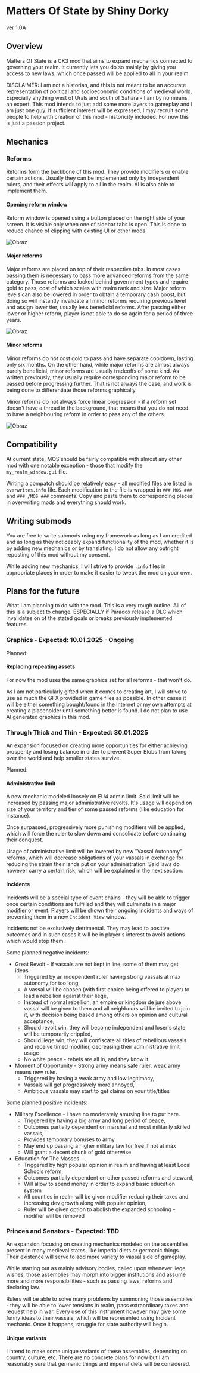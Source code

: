 # Matters Of State by Shiny Dorky
 ver 1.0A
## Overview

Matters Of State is a CK3 mod that aims to expand mechanics connected to governing your realm. 
It currently lets you do so mainly by giving you access to new laws, which once passed will be applied 
to all in your realm.

DISCLAIMER: I am not a historian, and this is not meant to be an accurate representation of political and
socioeconomic conditions of medieval world. Especially anything west of Urals and south of Sahara - I am by no 
means an expert.
This mod intends to just add some more layers to gameplay and I am just one guy. 
If sufficient interest will be expressed, I may recruit some people to help with creation
of this mod - historicity included. For now this is just a passion project.

## Mechanics

### Reforms

Reforms form the backbone of this mod. They provide modifiers or enable certain actions. Usually they can
be implemented only by independent rulers, and their effects will apply to all in the realm. AI is also
able to implement them.
#### Opening reform window
Reform window is opened using a button placed on the right side of your screen. It is visible 
only when one of sidebar tabs is open. This is done to reduce chance of clipping with existing UI or
other mods.

![Obraz ](screenshots/closed_reform_window.jpg?raw=true "Title")

#### Major reforms
Major reforms are placed on top of their respective tabs. In most cases passing them is necessary
to pass more advanced reforms from the same category. Those reforms are locked behind government types
and require gold to pass, cost of which scales with realm rank and size. Major reform levels can also be
lowered in order to obtain a temporary cash boost, but doing so will instantly invalidate all minor reforms
requiring previous level and assign lower tier, usually less beneficial reforms. After passing either
lower or higher reform, player is not able to do so again for a period of three years.

![Obraz ](screenshots/block_reform_tribal.jpg?raw=true "Title")

#### Minor reforms
Minor reforms do not cost gold to pass and have separate cooldown, lasting only six months. On the other
hand, while major reforms are almost always purely beneficial, minor reforms are usually tradeoffs of some
kind. As written previously, they usually require corresponding major reform to be passed before progressing
further. That is not always the case, and work is being done to differentiate those reforms graphically.

Minor reforms do not always force linear progression - if a reform set doesn't have a thread in the 
background, that means that you do not need to have a neighbouring reform in order to pass any of the others.

![Obraz ](screenshots/reforms_view_econ.jpg?raw=true "Title")

## Compatibility

At current state, MOS should be fairly compatible with almost any other mod with 
one notable exception - those that modify the `my_realm_window.gui` file. 

Writing a compatch should be relatively easy - all modified files are listed in `overwrites.info` file.
Each modification to the file is wrapped in `### MOS ###` and `### /MOS ###` comments. Copy and paste them
to corresponding places in overwriting mods and everything should work.

## Writing submods

You are free to write submods using my framework as long as I am credited and as long as they noticeably
expand functionality of the mod, whether it is by adding new mechanics or by translating. I do not allow any 
outright reposting of this mod without my consent.

While adding new mechanics, I will strive to provide `.info` files in appropriate places in order to
make it easier to tweak the mod on your own.

## Plans for the future
What I am planning to do with the mod. This is a very rough outline. All of this is a subject to change. ESPECIALLY if
Paradox release a DLC which invalidates on of the stated goals or breaks previously implemented features.

### Graphics - Expected: 10.01.2025 - Ongoing
Planned:

#### Replacing repeating assets
For now the mod uses the same graphics set for all reforms - that won't do.

As I am not particularly gifted when it comes to creating art, I will strive to use as much the GFX provided
in game files as possible. In other cases it will be either something bought/found in the internet or my 
own attempts at creating a placeholder until something better is found. I do not plan to use AI 
generated graphics in this mod.

### Through Thick and Thin - Expected: 30.01.2025
An expansion focused on creating more opportunities for either achieving prosperity and losing balance in order
to prevent Super Blobs from taking over the world and help smaller states survive.

Planned:

#### Administrative limit
A new mechanic modeled loosely on EU4 admin limit. Said limit will be increased by passing major administrative revolts.
It's usage will depend on size of your territory and tier of some passed reforms (like education for instance).

Once surpassed, progressively more punishing modifiers will be applied, which will force the ruler to slow down
and consolidate before continuing their conquest.

Usage of administrative limit will be lowered by new "Vassal Autonomy" reforms, which will decrease obligations of your
vassals in exchange for reducing the strain their lands put on your administration. Said laws do however carry a 
certain risk, which will be explained in the next section:

#### Incidents
Incidents will be a special type of event chains - they will be able to trigger once certain conditions are
fulfilled and they will culminate in a major modifier or event. Players will be shown their ongoing incidents
and ways of preventing them in a new `Incident View` window.

Incidents not be exclusively detrimental. They may lead to positive outcomes and in such cases it will be in player's
interest to avoid actions which would stop them.

Some planned negative incidents:
- Great Revolt - If vassals are not kept in line, some of them may get ideas.
  - Triggered by an independent ruler having strong vassals at max autonomy for too long,
  - A vassal will be chosen (with first choice being offered to player) to lead a rebellion against their liege,
  - Instead of normal rebellion, an empire or kingdom de jure above vassal will be given to them and all neighbours
  will be invited to join it, with decision being based among others on opinion and cultural acceptance,
  - Should revolt win, they will become independent and loser's state will be temporarily crippled,
  - Should liege win, they will confiscate all titles of rebellious vassals and receive timed modifier,
  decreasing their administrative limit usage
  - No white peace - rebels are all in, and they know it.
- Moment of Opportunity - Strong army means safe ruler, weak army means new ruler.
  - Triggered by having a weak army and low legitimacy,
  - Vassals will get progressively more annoyed,
  - Ambitious vassals may start to get claims on your title/titles

Some planned positive incidents:
- Military Excellence - I have no moderately amusing line to put here.
    - Triggered by having a big army and long period of peace,
    - Outcomes partially dependent on marshal and most militarily skilled vassals,
    - Provides temporary bonuses to army
    - May end up passing a higher military law for free if not at max
    - Will grant a decent chunk of gold otherwise
- Education for The Masses - .
    - Triggered by high popular opinion in realm and having at least Local Schools reform,
    - Outcomes partially dependent on other passed reforms and steward,
    - Will allow to spend money in order to expand basic education system
    - All counties in realm will be given modifier reducing their taxes and increasing dev growth along with popular
  opinion,
    - Ruler will be given option to abolish the expanded schooling - modifier will be removed

### Princes and Senators - Expected: TBD
An expansion focusing on creating mechanics modeled on the assemblies present in many medieval states, like imperial
diets or germanic things. Their existence will serve to add more variety to vassal side of gameplay.

While starting out as mainly advisory bodies, called upon whenever liege wishes, those assemblies may morph into bigger
institutions and assume more and more responsibilities - such as passing laws, reforms and declaring law.

Rulers will be able to solve many problems by summoning those assemblies - they will be able to lower tensions in realm,
pass extraordinary taxes and request help in war. Every use of this instrument however may give some funny ideas to
their vassals, which will be represented using Incident mechanic. Once it happens, struggle for state authority will
begin.

#### Unique variants
I intend to make some unique variants of these assemblies, depending on country, culture, etc.
There are no concrete plans for now but I am reasonably sure that germanic things and imperial diets
will be considered.